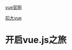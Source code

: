 [vue官网](http://cn.vuejs.org/)

[扣大vue](https://github.com/cody1991/learn/tree/gh-pages/learning/vuejs-learn)

# 开启vue.js之旅
